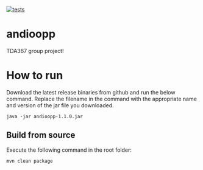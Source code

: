 [![tests](https://github.com/zimbosaurus/andioopp/actions/workflows/test.yml/badge.svg)](https://github.com/zimbosaurus/andioopp/actions/workflows/test.yml)

# andioopp
TDA367 group project!

# How to run
Download the latest release binaries from github and run the below command. Replace the filename in the command with the appropriate name and version of the jar file you downloaded.
```
java -jar andioopp-1.1.0.jar
```

## Build from source
Execute the following command in the root folder:
```
mvn clean package
```
